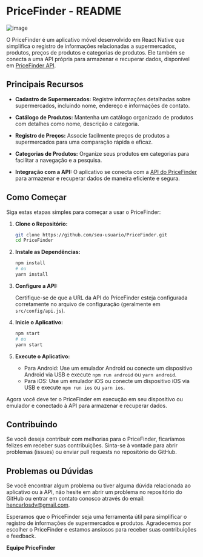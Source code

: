# PriceFinder - README

![image](https://github.com/carloshendvpm/pricefinder_frontend/assets/80500801/66efb508-8bfc-48d5-9151-a6950af3726e)

O PriceFinder é um aplicativo móvel desenvolvido em React Native que simplifica o registro de informações relacionadas a supermercados, produtos, preços de produtos e categorias de produtos. Ele também se conecta a uma API própria para armazenar e recuperar dados, disponível em [PriceFinder API](https://github.com/carloshendvpm/PriceFinder_api).

## Principais Recursos

- **Cadastro de Supermercados:** Registre informações detalhadas sobre supermercados, incluindo nome, endereço e informações de contato.

- **Catálogo de Produtos:** Mantenha um catálogo organizado de produtos com detalhes como nome, descrição e categoria.

- **Registro de Preços:** Associe facilmente preços de produtos a supermercados para uma comparação rápida e eficaz.

- **Categorias de Produtos:** Organize seus produtos em categorias para facilitar a navegação e a pesquisa.

- **Integração com a API:** O aplicativo se conecta com a [API do PriceFinder](https://github.com/carloshendvpm/PriceFinder_api) para armazenar e recuperar dados de maneira eficiente e segura.

## Como Começar

Siga estas etapas simples para começar a usar o PriceFinder:

1. **Clone o Repositório:**

   ```bash
   git clone https://github.com/seu-usuario/PriceFinder.git
   cd PriceFinder
   ```

2. **Instale as Dependências:**

   ```bash
   npm install
   # ou
   yarn install
   ```

3. **Configure a API:**

   Certifique-se de que a URL da API do PriceFinder esteja configurada corretamente no arquivo de configuração (geralmente em `src/config/api.js`).

4. **Inicie o Aplicativo:**

   ```bash
   npm start
   # ou
   yarn start
   ```

5. **Execute o Aplicativo:**

   - Para Android: Use um emulador Android ou conecte um dispositivo Android via USB e execute `npm run android` ou `yarn android`.
   - Para iOS: Use um emulador iOS ou conecte um dispositivo iOS via USB e execute `npm run ios` ou `yarn ios`.

Agora você deve ter o PriceFinder em execução em seu dispositivo ou emulador e conectado à API para armazenar e recuperar dados.

## Contribuindo

Se você deseja contribuir com melhorias para o PriceFinder, ficaríamos felizes em receber suas contribuições. Sinta-se à vontade para abrir problemas (issues) ou enviar pull requests no repositório do GitHub.

## Problemas ou Dúvidas

Se você encontrar algum problema ou tiver alguma dúvida relacionada ao aplicativo ou à API, não hesite em abrir um problema no repositório do GitHub ou entrar em contato conosco através do email: [hencarlosdv@gmail.com](mailto:hencarlosdv@gmail.com).



Esperamos que o PriceFinder seja uma ferramenta útil para simplificar o registro de informações de supermercados e produtos. Agradecemos por escolher o PriceFinder e estamos ansiosos para receber suas contribuições e feedback.

**Equipe PriceFinder**
